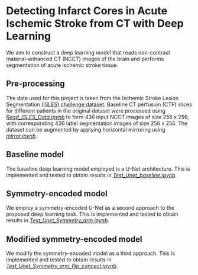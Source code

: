 # Detecting Infarct Cores in Acute Ischemic Stroke from CT with Deep Learning
We aim to construct a deep learning model that reads non-contrast material-enhanced CT (NCCT) images of the brain and performs segmentation of acute ischemic stroke tissue.
## Pre-processing
The data used for this project is taken from the Ischemic Stroke Lesion Segmentation [(ISLES) challenge dataset](https://www.smir.ch/ISLES/Start2018). Baseline CT perfusion (CTP) slices for different patients in the original dataset were processed using [*Read_ISLES_Data.ipynb*](Read_ISLES_Data.ipynb) to form 436 input NCCT images of size 256 x 256, with corresponding 436 label segmentation images of size 256 x 256. The dataset can be augmented by applying horizontal mirroring using [*mirror.ipynb*](mirror.ipynb).
## Baseline model
The baseline deep learning model employed is a U-Net architecture. This is implemented and tested to obtain results in [*Test_Unet_baseline.ipynb*](Test_Unet_baseline.ipynb).
## Symmetry-encoded model
We employ a symmetry-encoded U-Net as a second approach to the proposed deep learning task. This is implemented and tested to obtain results in [*Test_Unet_Symmetry_arm.ipynb*](Test_Unet_Symmetry_arm.ipynb).
## Modified symmetry-encoded model
We modify the symmetry-encoded model as a third approach. This is implemented and tested to obtain results in [*Test_Unet_Symmetry_arm_flip_connect.ipynb*](Test_Unet_Symmetry_arm_flip_connect.ipynb). 
